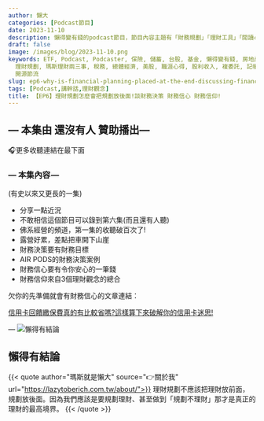 ```yaml
---
author: 懶大
categories: [Podcast節目]
date: 2023-11-10
description: 懶得變有錢的podcast節目，節目內容主題有「財務規劃」「理財工具」「閱讀心得」「職涯與生活」，內容涵蓋了你與金錢會產生的所有關係。如果想要讓自己對「財務規劃」的本質有更進一步的認識，歡迎訂閱、追蹤、分享並歡迎進一步提出你的想法，讓更多人一起財務有規劃、快樂有方法。
draft: false
image: /images/blog/2023-11-10.png
keywords: ETF, Podcast, Podcaster, 保險, 儲蓄, 台股, 基金, 懶得變有錢, 房地產, 投資, 投資理財, 支出, 收入, 理財,
  理財規劃, 瑪斯理財兩三事, 稅務, 總體經濟, 美股, 職涯心得, 股利收入, 複委託, 記帳, 讀書心得, 財務規劃, 財商, 貸款, 資產配置, 退休規劃,
  開源節流
slug: ep6-why-is-financial-planning-placed-at-the-end-discussing-financial-decisions-financial-confidence-and-financial-beliefs
tags: [Podcast,講幹話,理財觀念]
title: 【EP6】理財規劃怎麼會把規劃放後面!談財務決策 財務信心 財務信仰!
---
```

## — 本集由 還沒有人 贊助播出—

🎧更多收聽連結在最下面

### — 本集內容 —
(有史以來又更長的一集)

- 分享一點近況
- 不敢相信這個節目可以錄到第六集(而且還有人聽)
- 佛系經營的頻道，第一集的收聽破百次了!
- 露營好累，差點把車開下山崖
- 財務決策要有財務目標
- AIR PODS的財務決策案例
- 財務信心要有令你安心的一筆錢
- 財務信仰來自3個理財觀念的總合

欠你的先準備就會有財務信心的文章連結：

[信用卡回饋繳保費真的有比較省嗎?這樣算下來破解你的信用卡迷思!](https://lazytoberich.com.tw/blog/insurance-is-it-really-more-cost-effective-to-pay-insurance-premiums-with-credit-card-rewards-let-s-break-down-this-credit-card-myth-and-find-out/)

—
![懶得有結論](/images/blog/lazytobeconclude.svg)
## 懶得有結論

{{< quote author="瑪斯就是懶大" source="👉關於我" url="https://lazytoberich.com.tw/about/">}}
理財規劃不應該把理財放前面，規劃放後面。因為我們應該是要規劃理財、甚至做到「規劃不理財」那才是真正的理財的最高境界。
{{< /quote >}}




